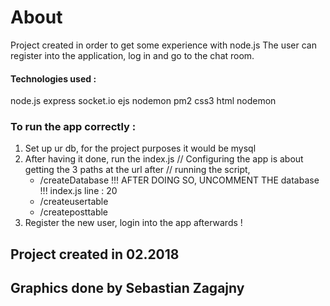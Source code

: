 ### <h1> About 

Project created in order to get some experience with node.js 
The user can register into the application, log in and go to the chat room. 

#### Technologies used : 
node.js 
express 
socket.io
ejs 
nodemon 
pm2 
css3 
html 
nodemon 

### To run the app correctly : 
1. Set up ur db, for the project purposes it would be mysql 
2. After having it done, run the index.js 
// Configuring the app is about getting the 3 paths at the url after 
// running the script, 
	- /createDatabase !!! AFTER DOING SO, UNCOMMENT THE database
			  !!! index.js line : 20
	- /createusertable
	- /createposttable
3. Register the new user, login into the app afterwards ! 

## Project created in 02.2018 
## Graphics done by Sebastian Zagajny  
